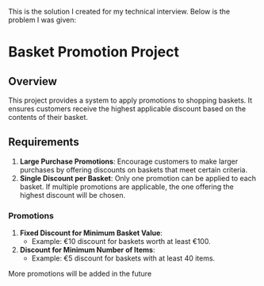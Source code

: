 This is the solution I created for my technical interview. Below is the problem I was given:

# Basket Promotion Project

## Overview
This project provides a system to apply promotions to shopping baskets. It ensures customers receive the highest applicable discount based on the contents of their basket.

## Requirements
1. **Large Purchase Promotions**: Encourage customers to make larger purchases by offering discounts on baskets that meet certain criteria.
2. **Single Discount per Basket**: Only one promotion can be applied to each basket. If multiple promotions are applicable, the one offering the highest discount will be chosen.

### Promotions
1. **Fixed Discount for Minimum Basket Value**:
    - Example: €10 discount for baskets worth at least €100.
2. **Discount for Minimum Number of Items**:
    - Example: €5 discount for baskets with at least 40 items.

More promotions will be added in the future
